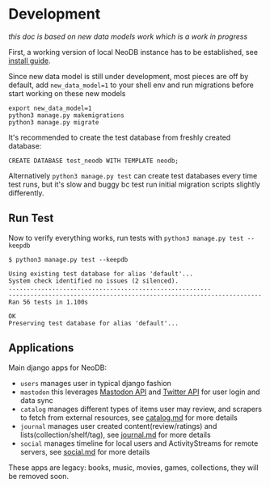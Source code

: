 Development
===========

*this doc is based on new data models work which is a work in progress*

First, a working version of local NeoDB instance has to be established, see [install guide](install.md).

Since new data model is still under development, most pieces are off by default, add `new_data_model=1` to your shell env and run migrations before start working on these new models

```
export new_data_model=1
python3 manage.py makemigrations 
python3 manage.py migrate
```

It's recommended to create the test database from freshly created database:
```
CREATE DATABASE test_neodb WITH TEMPLATE neodb;
```
Alternatively `python3 manage.py test` can create test databases every time test runs, but it's slow and buggy bc test run initial migration scripts slightly differently.

Run Test
--------
Now to verify everything works, run tests with `python3 manage.py test --keepdb`
```
$ python3 manage.py test --keepdb

Using existing test database for alias 'default'...
System check identified no issues (2 silenced).
........................................................
----------------------------------------------------------------------
Ran 56 tests in 1.100s

OK
Preserving test database for alias 'default'...
```


Applications
------------
Main django apps for NeoDB:
 - `users` manages user in typical django fashion
 - `mastodon` this leverages [Mastodon API](https://docs.joinmastodon.org/client/intro/) and [Twitter API](https://developer.twitter.com/en/docs/twitter-api) for user login and data sync
 - `catalog` manages different types of items user may review, and scrapers to fetch from external resources, see [catalog.md](catalog.md) for more details
 - `journal` manages user created content(review/ratings) and lists(collection/shelf/tag), see [journal.md](journal.md) for more details
 - `social` manages timeline for local users and ActivityStreams for remote servers, see [social.md](social.md) for more details

These apps are legacy: books, music, movies, games, collections, they will be removed soon.
